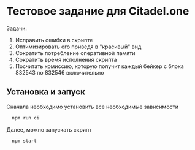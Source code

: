 
# Тестовое задание для Citadel.one

Задачи:

1. Исправить ошибки в скрипте
2. Оптимизировать его приведя в "красивый" вид
3. Сократить потребление оперативной памяти
4. Сократить время исполнения скрипта
5. Посчитать комиссию, которую получит каждый бейкер с блока 832543 по 832546 включительно

## Установка и запуск

Сначала необходимо установить все необходимые зависимости

```bash
  npm run ci
```

Далее, можно запускать скрипт


```bash
  npm start
```
